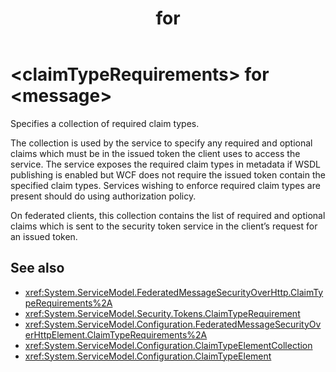 ﻿---
title: "<claimTypeRequirements> for <message>"
ms.date: "03/30/2017"
ms.assetid: f95c5ecd-abb6-4b77-a6d7-a38727f4a142
---
# \<claimTypeRequirements> for \<message>
Specifies a collection of required claim types.  
  
 The collection is used by the service to specify any required and optional claims which must be in the issued token the client uses to access the service. The service exposes the required claim types in metadata if WSDL publishing is enabled but WCF does not require the issued token contain the specified claim types. Services wishing to enforce required claim types are present should do using authorization policy.  
  
 On federated clients, this collection contains the list of required and optional claims which is sent to the security token service in the client’s request for an issued token.  
  
## See also
- <xref:System.ServiceModel.FederatedMessageSecurityOverHttp.ClaimTypeRequirements%2A>
- <xref:System.ServiceModel.Security.Tokens.ClaimTypeRequirement>
- <xref:System.ServiceModel.Configuration.FederatedMessageSecurityOverHttpElement.ClaimTypeRequirements%2A>
- <xref:System.ServiceModel.Configuration.ClaimTypeElementCollection>
- <xref:System.ServiceModel.Configuration.ClaimTypeElement>
